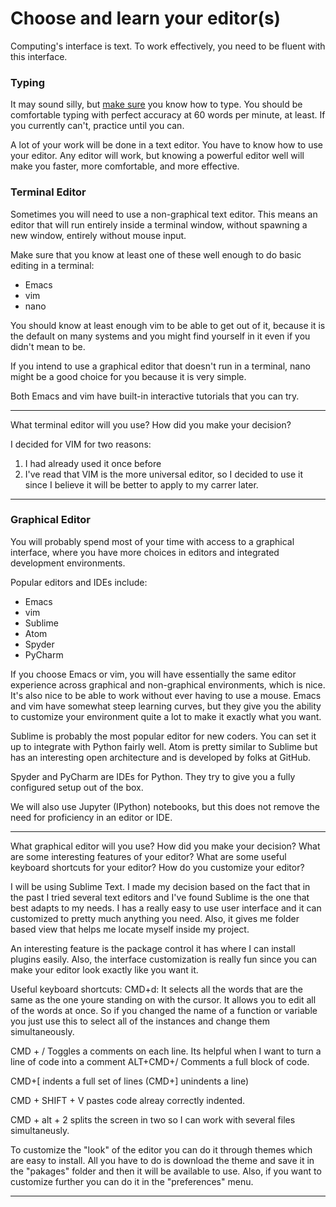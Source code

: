 # Choose and learn your editor(s)


Computing's interface is text. To work effectively, you need to be fluent with this interface.


### Typing

It may sound silly, but [make sure](http://www.typingtest.com/) you know how to type. You should be comfortable typing with perfect accuracy at 60 words per minute, at least. If you currently can't, practice until you can.

A lot of your work will be done in a text editor. You have to know how to use your editor. Any editor will work, but knowing a powerful editor well will make you faster, more comfortable, and more effective.


### Terminal Editor

Sometimes you will need to use a non-graphical text editor. This means an editor that will run entirely inside a terminal window, without spawning a new window, entirely without mouse input.

Make sure that you know at least one of these well enough to do basic editing in a terminal:

 * Emacs
 * vim
 * nano

You should know at least enough vim to be able to get out of it, because it is the default on many systems and you might find yourself in it even if you didn't mean to be.

If you intend to use a graphical editor that doesn't run in a terminal, nano might be a good choice for you because it is very simple.

Both Emacs and vim have built-in interactive tutorials that you can try.

---

What terminal editor will you use? How did you make your decision?

I decided for VIM for two reasons: 
1. I had already used it once before
2. I've read that VIM is the more universal editor, so I decided to use it since I believe it will be better to apply to my carrer later. 

---


### Graphical Editor

You will probably spend most of your time with access to a graphical interface, where you have more choices in editors and integrated development environments.

Popular editors and IDEs include:

 * Emacs
 * vim
 * Sublime
 * Atom
 * Spyder
 * PyCharm

If you choose Emacs or vim, you will have essentially the same editor experience across graphical and non-graphical environments, which is nice. It's also nice to be able to work without ever having to use a mouse. Emacs and vim have somewhat steep learning curves, but they give you the ability to customize your environment quite a lot to make it exactly what you want.

Sublime is probably the most popular editor for new coders. You can set it up to integrate with Python fairly well. Atom is pretty similar to Sublime but has an interesting open architecture and is developed by folks at GitHub.

Spyder and PyCharm are IDEs for Python. They try to give you a fully configured setup out of the box.

We will also use Jupyter (IPython) notebooks, but this does not remove the need for proficiency in an editor or IDE.

---

What graphical editor will you use? How did you make your decision? What are some interesting features of your editor? What are some useful keyboard shortcuts for your editor? How do you customize your editor?

I will be using Sublime Text. I made my decision based on the fact that in the past I tried several text editors and I've found Sublime is the one that best adapts to my needs. I has a really easy to use user interface and it can customized to pretty much anything you need. Also, it gives me folder based view that helps me locate myself inside my project. 

An interesting feature is the package control it has where I can install plugins easily. Also, the interface customization is really fun since you can make your editor look exactly like you want it. 

Useful keyboard shortcuts: 
CMD+d: It selects all the words that are the same as the one youre standing on with the cursor. It allows you to edit all of the words at once. So if you changed the name of a function or variable you just use this to select all of the instances and change them simultaneously. 

CMD + / Toggles a comments on each line. Its helpful when I want to turn a line of code into a comment
ALT+CMD+/ Comments a full block of code. 

CMD+[ indents a full set of lines (CMD+] unindents a line)

CMD + SHIFT + V pastes code alreay correctly indented. 

CMD + alt + 2 splits the screen in two so I can work with several files simultaneusly.


To customize the "look" of the editor you can do it through themes which are easy to install. All you have to do is download the theme and save it in the "pakages" folder and then it will be available to use. Also, if you want to customize further you can do it in the "preferences" menu. 



---

